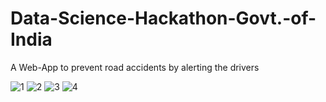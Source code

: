 # Data-Science-Hackathon-Govt.-of-India
A Web-App to prevent road accidents by alerting the drivers 

![1](https://user-images.githubusercontent.com/24243687/33122341-f5125016-cf9c-11e7-857b-259a2e1cffbe.JPG)
![2](https://user-images.githubusercontent.com/24243687/33122342-f59f066e-cf9c-11e7-8179-f1d6dd4ae6eb.JPG)
![3](https://user-images.githubusercontent.com/24243687/33122344-f6069798-cf9c-11e7-93b7-a7ce34a5c366.JPG)
![4](https://user-images.githubusercontent.com/24243687/33122345-f68de1c6-cf9c-11e7-98a9-94a7eaa5d3dd.JPG)


